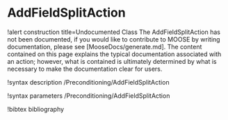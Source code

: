 <!-- MOOSE Documentation Stub: Remove this when content is added. -->

# AddFieldSplitAction

!alert construction title=Undocumented Class
The AddFieldSplitAction has not been documented, if you would like to contribute to MOOSE by writing
documentation, please see [MooseDocs/generate.md]. The content contained on this page explains the typical
documentation associated with an action; however, what is contained is ultimately determined by what
is necessary to make the documentation clear for users.

!syntax description /Preconditioning/AddFieldSplitAction

!syntax parameters /Preconditioning/AddFieldSplitAction

!bibtex bibliography
